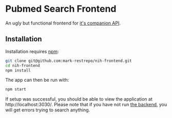 # Pubmed Search Frontend

An ugly but functional frontend for [it's companion API](https://github.com/mark-restrepo/nih-backend).

## Installation

Installation requires [npm](https://www.npmjs.com/):

```bash
git clone git@github.com:mark-restrepo/nih-frontend.git
cd nih-frontend
npm install
```

The app can then be run with:

```bash
npm start
```

If setup was successful, you should be able to view the application at http://localhost:3030/. Please note that if you have not run [the backend](https://github.com/mark-restrepo/nih-backend), you will get errors trying to search anything.
